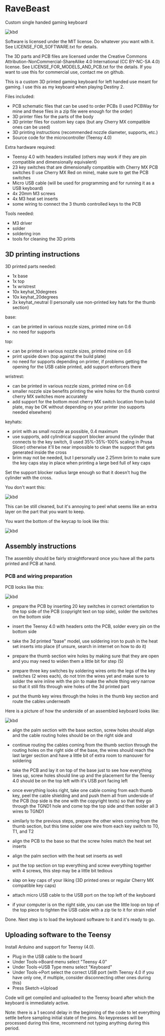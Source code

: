 # RaveBeast
Custom single handed gaming keyboard

![kbd](https://github.com/flamepygmy/RaveBeast/blob/main/pictures/fully_assembled.jpg?raw=true)

Software is licensed under the MIT license. Do whatever you want with it. See LICENSE_FOR_SOFTWARE.txt for details.

The 3D parts and PCB files are licensed under the Creative Commons Attribution-NonCommercial-ShareAlike 4.0 International (CC BY-NC-SA 4.0) license. See LICENSE_FOR_MODELS_AND_PCB.txt for the details. If you want to use this for commercial use, contact me on github.

This is a custom 3D printed gaming keyboard for left handed use meant for gaming. I use this as my keyboard when playing Destiny 2.

Files included:
   - PCB schematic files that can be used to order PCBs (I used PCBWay for mine and these files in a zip file were enough for the order)
   - 3D printer files for the parts of the body
   - 3D printer files for custom key caps (but any Cherry MX compatible ones can be used)
   - 3D printing instructions (recommended nozzle diameter, supports, etc.)
   - Source code for the microcontroller (Teensy 4.0)

Extra hardware required:
   - Teensy 4.0 with headers installed (others may work if they are pin compatible and dimensionally equivalent)
   - 23 key switches that are dimensionally compatible with Cherry MX PCB switches (I use Cherry MX Red on mine),
     make sure to get the PCB switches
   - Micro USB cable (will be used for programming and for running it as a USB keyboard)
   - 4x 20mm M3 screws
   - 4x M3 heat set inserts
   - some wiring to connect the 3 thumb controlled keys to the PCB
    
Tools needed:
   - M3 driver
   - solder
   - soldering iron
   - tools for cleaning the 3D prints

## 3D printing instructions

3D printed parts needed:
 - 1x base
 - 1x top
 - 1x wristrest
 - 10x keyhat_10degrees
 - 10x keyhat_20degrees
 - 3x keyhat_neutral (I personally use non-printed key hats for the thumb section)

base:
  - can be printed in various nozzle sizes, printed mine on 0.6
  - no need for supports

top:
  - can be printed in various nozzle sizes, printed mine on 0.6
  - print upside down (top against the build plate)
  - no need for supports depending on printer, if problems getting the opening for the USB cable printed, add support enforcers there

wristrest:
  - can be printed in various nozzle sizes, printed mine on 0.6
  - smaller nozzle size benefits printing the wire holes for the thumb control cherry MX switches more accurately
  - add support for the bottom most cherry MX switch location from build plate,
    may be OK without depending on your printer (no supports needed elsewhere)

keyhats:
  - print with as small nozzle as possible, 0.4 maximum
  - use supports, add cylindrical support blocker around the cylinder that connects to the key switch, (I used 35%-35%-100% scaling in Prusa Slicer)
    otherwise it'll be near impossible to clean the support that gets generated inside the cross
  - brim may not be needed, but I personally use 2.25mm brim to make sure the key caps stay in place when printing a large bed full of key caps

Set the support blocker radius large enough so that it doesn't hug the cylinder with the cross.

You don't want this:

![kbd](https://github.com/flamepygmy/RaveBeast/blob/main/pictures/30_radius_support_blocker.png?raw=true)

This can be still cleaned, but it's annoying to peel what seems like an extra layer on the part that you want to keep.

You want the bottom of the keycap to look like this:

![kbd](https://github.com/flamepygmy/RaveBeast/blob/main/pictures/35_radius_support_blocker.png?raw=true)

## Assembly instructions

The assembly should be fairly straightforward once you have all the parts printed and PCB at hand.

### PCB and wiring preparation

PCB looks like this:

![kbd](https://github.com/flamepygmy/RaveBeast/blob/main/pictures/pcb.jpg?raw=true)

- prepare the PCB by inserting 20 key switches in correct orientation to the top side of the PCB (copyright text on top side), solder the switches on the bottom side

- insert the Teensy 4.0 with headers onto the PCB, solder every pin on the bottom side

- take the 3d printed "base" model, use soldering iron to push in the heat set inserts into place (if unsure, search in internet on how to do it)

- prepare the thumb section wire holes by making sure that they are open and you may need to widen them a little bit for step (5)

- prepare three key switches by soldering wires onto the legs of the key switches (2 wires each), do not trim the wires yet
  and make sure to solder the wire inline with the pin to make the whole thing very narrow so that it still fits through wire holes of the 3d printed part

- put the thumb key wires through the holes in the thumb key section and route the cables underneath

Here is a picture of how the underside of an assembled keyboard looks like:

![kbd](https://github.com/flamepygmy/RaveBeast/blob/main/pictures/cable_routing_bottom.jpg?raw=true)

- align the palm section with the base section, screw holes should align and the cable routing holes should be on the right side and

- continue routing the cables coming from the thumb section through the routing holes on the right side of the base, the wires should
  reach the last larger section and have a little bit of extra room to manouver for soldering

- take the PCB and lay it on top of the base just to see how everything lines up, screw holes should line up and the placement for the
  Teensy 4.0 should be on the top left with it's USB port facing left

- once everything looks right, take one cable coming from each thumb key, peel the cable shielding and and push them all from underside
  of the PCB (top side is the one with the copyright texts) so that they go through the TGND1 hole and come top the top side and then
  solder all 3 wires to TGND1

- similarly to the previous steps, prepare the other wires coming from the thumb section, but this time solder one wire from each key
  switch to T0, T1, and T2
  
- align the PCB to the base so that the screw holes match the heat set inserts

- align the palm section with the heat set inserts as well

- put the top section on top everything and screw everything together with 4 screws, this step may be a little bit tedious

- slap on key caps of your liking (3D printed ones or regular Cherry MX compatible key caps)

- attach micro USB cable to the USB port on the top left of the keyboard

- if your computer is on the right side, you can use the little loop on top of the top piece to tighten the USB cable with a zip tie
  to it for strain relief

Done. Next step is to load the keyboard software to it and it's ready to go. 

## Uploading software to the Teensy

Install Arduino and support for Teensy (4.0).

- Plug in the USB cable to the board
- Under Tools->Board menu select "Teensy 4.0"
- Under Tools->USB Type menu select "Keyboard"
- Under Tools->Port select the correct USB port (with Teensy 4.0 if you have only one, if multiple, consider disconnecting other ones during this)
- Press Sketch->Upload

Code will get compiled and uploaded to the Teensy board after which the keyboard is immediately active.

Note: there is a 1 second delay in the beginning of the code to let everything settle before sampling initial state of the pins.
      No keypresses will be processed during this time, recommend not typing anything during this period.


 
